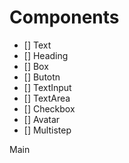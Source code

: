 # Components

- [] Text
- [] Heading
- [] Box
- [] Butotn
- [] TextInput
- [] TextArea
- [] Checkbox
- [] Avatar
- [] Multistep

Main
